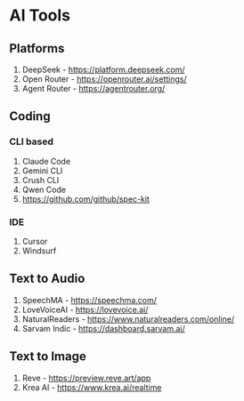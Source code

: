 # AI Tools

## Platforms

1. DeepSeek - https://platform.deepseek.com/
2. Open Router - https://openrouter.ai/settings/
3. Agent Router - https://agentrouter.org/

## Coding

### CLI based

1. Claude Code
2. Gemini CLI
3. Crush CLI
4. Qwen Code
5. https://github.com/github/spec-kit

### IDE

1. Cursor
2. Windsurf

## Text to Audio

1. SpeechMA - https://speechma.com/
2. LoveVoiceAI - https://lovevoice.ai/
3. NaturalReaders - https://www.naturalreaders.com/online/
4. Sarvam Indic - https://dashboard.sarvam.ai/

## Text to Image

1. Reve - https://preview.reve.art/app
2. Krea AI - https://www.krea.ai/realtime
